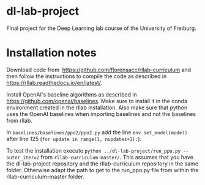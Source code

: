 # dl-lab-project
Final project for the Deep Learning lab course of the University of Freiburg.

# Installation notes

Download code from ​ https://github.com/florensacc/rllab-curriculum and then follow the instructions to compile the code as described in https://rllab.readthedocs.io/en/latest/.

Install OpenAI's baseline algorithms as described in https://github.com/openai/baselines. Make sure to install it in the conda environment created in the rllab installation. Also make sure that python uses the OpenAI baselines when importing baselines and not the baselines from rllab. 

In `baselines/baselines/ppo2/ppo2.py` add the line `env.set_model(model)` after line 125 (`for update in range(1, nupdates+1):`).

To test the installation execute `python ../dl-lab-project/run_ppo.py --outer_iter=2` from `rllab-curriculum-master/`. This assumes that you have the dl-lab-project repository and the rllab-curriculum repository in the same folder. Otherwise adapt the path to get to the run_ppo.py file from within the rllab-curriculum-master folder. 









